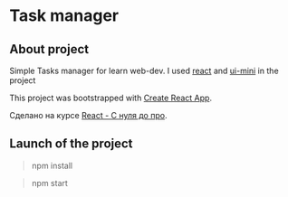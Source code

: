 # Task manager
## About project
Simple Tasks manager for learn web-dev.
I used [react](https://github.com/facebook/react) and [ui-mini](https://github.com/uimini/uimini) in the project

This project was bootstrapped with [Create React App](https://github.com/facebook/create-react-app).

Сделано на курсе [React - С нуля до про](https://tocode.ru/courses/react-s-nulya-do-pro/).

## Launch of the project
> npm install


> npm start




